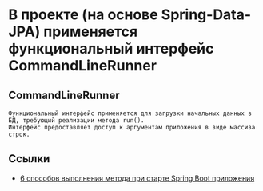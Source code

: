 # В проекте (на основе Spring-Data-JPA) применяется функциональный интерфейс CommandLineRunner
## CommandLineRunner
    Функциональный интерфейс применяется для загрузки начальных данных в БД, требующий реализации метода run(). 
    Интерфейс предоставляет доступ к аргументам приложения в виде массива строк.

## Ссылки
* [6 способов выполнения метода при старте Spring Boot приложения](https://habr.com/ru/articles/572828/)